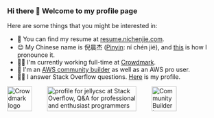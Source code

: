 ### Hi there 👋 Welcome to my profile page

Here are some things that you might be interested in:

- 📄 You can find my resume at [resume.nichenjie.com](https://resume.nichenjie.com).
- 😊 My Chinese name is 倪晨杰 ([Pinyin](https://en.wikipedia.org/wiki/Pinyin): ní chén jié), and [this](https://nichenjie.s3.amazonaws.com/nichenjie.m4a) is how I pronounce it.
- 👨‍💻 I'm currently working full-time at [Crowdmark](https://crowdmark.com/).
- 👷 I'm an [AWS community builder](https://aws.amazon.com/developer/community/community-builders/) as well as an AWS pro user.
- 🙋‍♂️ I answer Stack Overflow questions. [Here](https://stackoverflow.com/users/10692493/jellycsc) is my profile.


<a href="https://crowdmark.com/team/"><img height="58" alt="Crowdmark logo" src="https://d140dcqr6pqow0.cloudfront.net/website/images/logo.svg"></a>
&nbsp; &nbsp; &nbsp; &nbsp; <a href="https://stackoverflow.com/users/10692493/jellycsc"><img src="https://stackoverflow.com/users/flair/10692493.png" width="208" height="58" alt="profile for jellycsc at Stack Overflow, Q&amp;A for professional and enthusiast programmers" title="profile for jellycsc at Stack Overflow, Q&amp;A for professional and enthusiast programmers"></a>
&nbsp; &nbsp; &nbsp; &nbsp; <a href="https://aws.amazon.com/developer/community/community-builders/"><img height="58" alt="Community Builder logo" src="https://user-images.githubusercontent.com/25379724/110136533-cd24a380-7d9d-11eb-9d12-6100768b95d9.png"></a>
